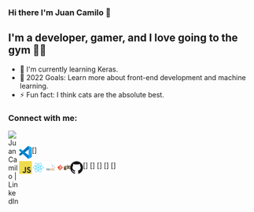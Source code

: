 ### Hi there I'm Juan Camilo 👋

## I'm a developer, gamer, and I love going to the gym 🏋️‍♂️

- 🌱 I'm currently learning Keras.
- 🥅 2022 Goals: Learn more about front-end development and machine learning.
- ⚡ Fun fact: I think cats are the absolute best.

### Connect with me:

[<img align="left" alt="JuanCamilo | LinkedIn" width="22px" src="https://cdn.jsdelivr.net/npm/simple-icons@v3/icons/linkedin.svg" />][linkedin]

<br />

[<img align="left" alt="Visual Studio Code" width="26px" src="https://raw.githubusercontent.com/github/explore/80688e429a7d4ef2fca1e82350fe8e3517d3494d/topics/visual-studio-code/visual-studio-code.png" />]

[<img align="left" alt="JavaScript" width="26px" src="https://raw.githubusercontent.com/github/explore/80688e429a7d4ef2fca1e82350fe8e3517d3494d/topics/javascript/javascript.png" />]
[<img align="left" alt="React" width="26px" src="https://raw.githubusercontent.com/github/explore/80688e429a7d4ef2fca1e82350fe8e3517d3494d/topics/react/react.png" />]
[<img align="left" alt="MySQL" width="26px" src="https://raw.githubusercontent.com/github/explore/80688e429a7d4ef2fca1e82350fe8e3517d3494d/topics/mysql/mysql.png" />]
[<img align="left" alt="Git" width="26px" src="https://raw.githubusercontent.com/github/explore/80688e429a7d4ef2fca1e82350fe8e3517d3494d/topics/git/git.png" />]
[<img align="left" alt="GitHub" width="26px" src="https://raw.githubusercontent.com/github/explore/78df643247d429f6cc873026c0622819ad797942/topics/github/github.png" />]

[linkedin]: https://www.linkedin.com/in/juancamilocadavidv/